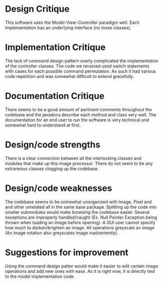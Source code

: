 # Design Critique

This software uses the Model-View-Controller paradigm well. Each Implementation has an underlying 
interface (no loose classes). 

# Implementation Critique

The lack of command design pattern overly complicated the implementation of the controller classes.
The code we received used switch statements with cases for each possible command permutation. As 
such it had various code repetition and was somewhat difficult to extend gracefully.


# Documentation Critique

There seems to be a good amount of pertinent comments throughout the codebase and the javadocs
describe each method and class very well. The documentation for an end user to run the software is 
very technical and somewhat hard to understand at first.

# Design/code strengths

There is a clear connection between all the interlocking classes and modules that make up this image
processor. There do not seem to be any extraneous classes clogging up the codebase. 

# Design/code weaknesses

The codebase seems to be somewhat unorganized with Image, Pixel and and other unrelated all in the
same base package. Splitting up the code into smaller submodules would make browsing the codebase 
easier. Several exceptions are improperly handled/caught (Ex. Null Pointer Exception being thrown 
when loading an image before opening). A GUI user cannot specify how much to darken/brighten an 
image. All operations greyscale an image (An image rotation also greyscales image inadvertently).

# Suggestions for improvement

Using the command design patter would make it easier to edit certain image operations and add new 
ones with ease. As it is right now, it is directly tied to the model implementation code. 